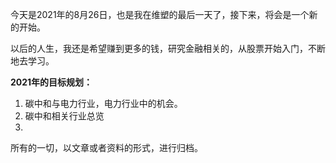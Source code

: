 今天是2021年的8月26日，也是我在维塑的最后一天了，接下来，将会是一个新的开始。

以后的人生，我还是希望赚到更多的钱，研究金融相关的，从股票开始入门，不断地去学习。

**2021年的目标规划：**

1.  碳中和与电力行业，电力行业中的机会。
2. 碳中和相关行业总览
3. 

所有的一切，以文章或者资料的形式，进行归档。
<!--stackedit_data:
eyJoaXN0b3J5IjpbOTQ1NDgwMDQ5LDg5MDk1MjE3NF19
-->
